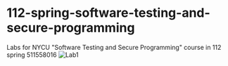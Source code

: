 # 112-spring-software-testing-and-secure-programming
Labs for NYCU "Software Testing and Secure Programming" course in 112 spring
511558016
![Lab1](https://github.com/agtfsfhgsdf/112-spring-software-testing-and-secure-programming/actions/workflows/lab1.yml/badge.svg) 
